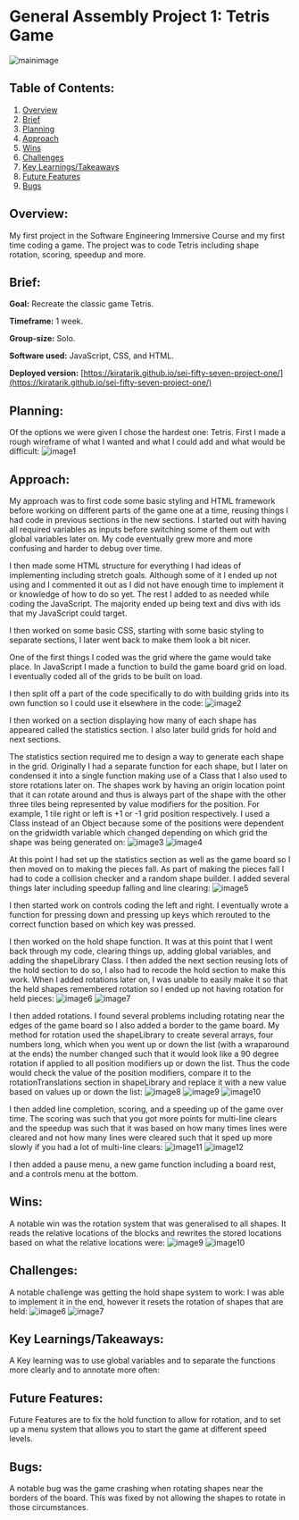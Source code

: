 # General Assembly Project 1: Tetris Game
![mainimage](./ReadMeImages/0.png)

## Table of Contents:
1. [Overview](#overview)
1. [Brief](#brief)
1. [Planning](#planning)
1. [Approach](#approach)
1. [Wins](#wins)
1. [Challenges](#challenges)
1. [Key Learnings/Takeaways](#key-learningstakeaways)
1. [Future Features](#future-features)
1. [Bugs](#bugs)


## Overview:
My first project in the Software Engineering Immersive Course and my first time coding a game. The project was to code Tetris including shape rotation, scoring, speedup and more.

## Brief:
**Goal:** Recreate the classic game Tetris.

**Timeframe:** 1 week.

**Group-size:** Solo.

**Software used:** JavaScript, CSS, and HTML. 

**Deployed version:** [https://kiratarik.github.io/sei-fifty-seven-project-one/](https://kiratarik.github.io/sei-fifty-seven-project-one/)

## Planning:
Of the options we were given I chose the hardest one: Tetris. First I made a rough wireframe of what I wanted and what I could add and what would be difficult:
![image1](./ReadMeImages/1.png)

## Approach:
My approach was to first code some basic styling and HTML framework before working on different parts of the game one at a time, reusing things I had code in previous sections in the new sections. I started out with having all required variables as inputs before switching some of them out with global variables later on. My code eventually grew more and more confusing and harder to debug over time.

I then made some HTML structure for everything I had ideas of implementing including stretch goals. Although some of it I ended up not using and I commented it out as I did not have enough time to implement it or knowledge of how to do so yet. The rest I added to as needed while coding the JavaScript. The majority ended up being text and divs with ids that my JavaScript could target.

I then worked on some basic CSS, starting with some basic styling to separate sections, I later went back to make them look a bit nicer.

One of the first things I coded was the grid where the game would take place. In JavaScript I made a function to build the game board grid on load. I eventually coded all of the grids to be built on load.

I then split off a part of the code specifically to do with building grids into its own function so I could use it elsewhere in the code:
![image2](./ReadMeImages/2.png)

I then worked on a section displaying how many of each shape has appeared called the statistics section. I also later build grids for hold and next sections.

The statistics section required me to design a way to generate each shape in the grid. Originally I had a separate function for each shape, but I later on condensed it into a single function making use of a Class that I also used to store rotations later on. The shapes work by having an origin location point that it can rotate around and thus is always part of the shape with the other three tiles being represented by value modifiers for the position. For example, 1 tile right or left is +1 or -1 grid position respectively. I used a Class instead of an Object because some of the positions were dependent on the gridwidth variable which changed depending on which grid the shape was being generated on:
![image3](./ReadMeImages/3.png)
![image4](./ReadMeImages/4.png)

At this point I had set up the statistics section as well as the game board so I then moved on to making the pieces fall. As part of making the pieces fall I had to code a collision checker and a random shape builder. I added several things later including speedup falling and line clearing:
![image5](./ReadMeImages/5.png)

I then started work on controls coding the left and right. I eventually wrote a function for pressing down and pressing up keys which rerouted to the correct function based on which key was pressed.

I then worked on the hold shape function. It was at this point that I went back through my code, clearing things up, adding global variables, and adding the shapeLibrary Class. I then added the next section reusing lots of the hold section to do so, I also had to recode the hold section to make this work. When I added rotations later on, I was unable to easily make it so that the held shapes remembered rotation so I ended up not having rotation for held pieces:
![image6](./ReadMeImages/6.png)
![image7](./ReadMeImages/7.png)

I then added rotations. I found several problems including rotating near the edges of the game board so I also added a border to the game board. My method for rotation used the shapeLibrary to create several arrays, four numbers long, which when you went up or down the list (with a wraparound at the ends) the number changed such that it would look like a 90 degree rotation if applied to all position modifiers up or down the list. Thus the code would check the value of the position modifiers, compare it to the rotationTranslations section in shapeLibrary and replace it with a new value based on values up or down the list:
![image8](./ReadMeImages/8.png)
![image9](./ReadMeImages/9.png)
![image10](./ReadMeImages/10.png)

I then added line completion, scoring, and a speeding up of the game over time. The scoring was such that you got more points for multi-line clears and the speedup was such that it was based on how many times lines were cleared and not how many lines were cleared such that it sped up more slowly if you had a lot of multi-line clears:
![image11](./ReadMeImages/11.png)
![image12](./ReadMeImages/12.png)

I then added a pause menu, a new game function including a board rest, and a controls menu at the bottom.

## Wins:
A notable win was the rotation system that was generalised to all shapes. It reads the relative locations of the blocks and rewrites the stored locations based on what the relative locations were:
![image9](./ReadMeImages/9.png)
![image10](./ReadMeImages/10.png)

## Challenges:
A notable challenge was getting the hold shape system to work: I was able to implement it in the end, however it resets the rotation of shapes that are held:
![image6](./ReadMeImages/6.png)
![image7](./ReadMeImages/7.png)

## Key Learnings/Takeaways:
A Key learning was to use global variables and to separate the functions more clearly and to annotate more often:

## Future Features:
Future Features are to fix the hold function to allow for rotation, and to set up a menu system that allows you to start the game at different speed levels.

## Bugs:
A notable bug was the game crashing when rotating shapes near the borders of the board. This was fixed by not allowing the shapes to rotate in those circumstances.
